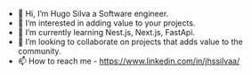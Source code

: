 - 👋 Hi, I’m Hugo Silva a Software engineer.
- 👀 I’m interested in adding value to your projects.
- 🌱 I’m currently learning Nest.js, Next.js, FastApi.
- 💞️ I’m looking to collaborate on projects that adds value to the community.
- 📫 How to reach me - https://www.linkedin.com/in/jhssilvaa/
